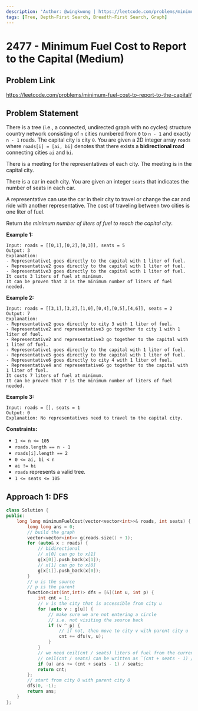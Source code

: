 ```yaml
---
description: 'Author: @wingkwong | https://leetcode.com/problems/minimum-fuel-cost-to-report-to-the-capital/'
tags: [Tree, Depth-First Search, Breadth-First Search, Graph]
---
```


# 2477 - Minimum Fuel Cost to Report to the Capital (Medium) 

## Problem Link

https://leetcode.com/problems/minimum-fuel-cost-to-report-to-the-capital/

## Problem Statement

There is a tree (i.e., a connected, undirected graph with no cycles) structure country network consisting of `n` cities numbered from `0` to `n - 1` and exactly `n - 1` roads. The capital city is city `0`. You are given a 2D integer array `roads` where `roads[i] = [ai, bi]` denotes that there exists a **bidirectional road** connecting cities `ai` and `bi`.

There is a meeting for the representatives of each city. The meeting is in the capital city.

There is a car in each city. You are given an integer `seats` that indicates the number of seats in each car.

A representative can use the car in their city to travel or change the car and ride with another representative. The cost of traveling between two cities is one liter of fuel.

Return *the minimum number of liters of fuel to reach the capital city*.

**Example 1:**

```
Input: roads = [[0,1],[0,2],[0,3]], seats = 5
Output: 3
Explanation: 
- Representative1 goes directly to the capital with 1 liter of fuel.
- Representative2 goes directly to the capital with 1 liter of fuel.
- Representative3 goes directly to the capital with 1 liter of fuel.
It costs 3 liters of fuel at minimum. 
It can be proven that 3 is the minimum number of liters of fuel needed.
```

**Example 2:**

```
Input: roads = [[3,1],[3,2],[1,0],[0,4],[0,5],[4,6]], seats = 2
Output: 7
Explanation: 
- Representative2 goes directly to city 3 with 1 liter of fuel.
- Representative2 and representative3 go together to city 1 with 1 liter of fuel.
- Representative2 and representative3 go together to the capital with 1 liter of fuel.
- Representative1 goes directly to the capital with 1 liter of fuel.
- Representative5 goes directly to the capital with 1 liter of fuel.
- Representative6 goes directly to city 4 with 1 liter of fuel.
- Representative4 and representative6 go together to the capital with 1 liter of fuel.
It costs 7 liters of fuel at minimum. 
It can be proven that 7 is the minimum number of liters of fuel needed.
```

**Example 3:**

```
Input: roads = [], seats = 1
Output: 0
Explanation: No representatives need to travel to the capital city.
```

**Constraints:**

- `1 <= n <= 105`
- `roads.length == n - 1`
- `roads[i].length == 2`
- `0 <= ai, bi < n`
- `ai != bi`
- `roads` represents a valid tree.
- `1 <= seats <= 105`

## Approach 1: DFS

<Tabs>
<TabItem value="cpp" label="C++">
<SolutionAuthor name="@wingkwong"/>

```cpp
class Solution {
public:
    long long minimumFuelCost(vector<vector<int>>& roads, int seats) {
        long long ans = 0;
        // build the graph
        vector<vector<int>> g(roads.size() + 1);
        for (auto& x : roads) {
            // bidirectional
            // x[0] can go to x[1]
            g[x[0]].push_back(x[1]);
            // x[1] can go to x[0]
            g[x[1]].push_back(x[0]);
        }
        // u is the source
        // p is the parent
        function<int(int,int)> dfs = [&](int u, int p) {
            int cnt = 1;
            // v is the city that is accessible from city u
            for (auto v : g[u]) {
                // make sure we are not entering a circle
                // i.e. not visiting the source back
                if (v ^ p) {
                    // if not, then move to city v with parent city u
                    cnt += dfs(v, u);
                }
            }
            // we need ceil(cnt / seats) liters of fuel from the current city to the parent city
            // ceil(cnt / seats) can be written as `(cnt + seats - 1) / seats`
            if (u) ans += (cnt + seats - 1) / seats;
            return cnt;
        };
        // start from city 0 with parent city 0
        dfs(0, -1);
        return ans;
    }
};
```

</TabItem>
</Tabs>